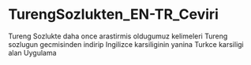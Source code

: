 # TurengSozlukten_EN-TR_Ceviri
Tureng Sozlukte daha once arastirmis oldugumuz kelimeleri Tureng sozlugun gecmisinden indirip Ingilizce karsiliginin yanina Turkce karsiligi alan Uygulama
